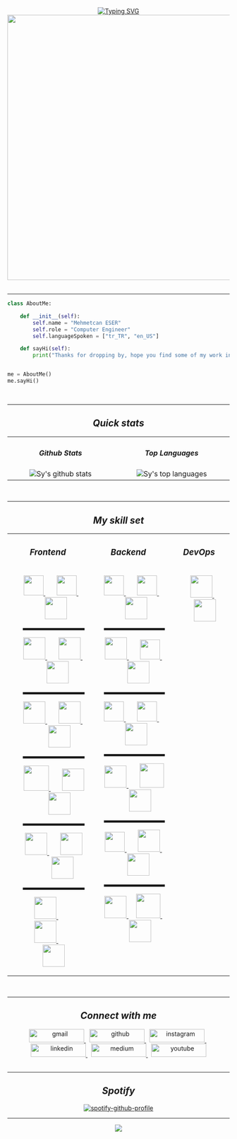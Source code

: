 <!-- hack the planet.gif-->
<!-- https://media.giphy.com/media/FnGJfc18tDDHy/giphy.gif -->
<!-- rocky.gif -->
<!-- https://media.giphy.com/media/l0HlLZiHatn0BLJde/giphy.gif -->
<!-- https://media.giphy.com/media/fv8KclrYGp5dK/giphy.gif -->

<div align="center">
<a href="https://git.io/typing-svg"><img src="https://readme-typing-svg.herokuapp.com?font=Leckerli+One&size=30&duration=4000&pause=500&color=F7DD2E&center=true&width=435&lines=Think+Twice+Code+Once!" alt="Typing SVG" /></a>
</div>

<!-- sherlock holmes.gif -->
<div align="center">
  <img src="https://media2.giphy.com/media/v1.Y2lkPTc5MGI3NjExbXh5N2lsYjh6cXdxMzluOTI1bnZwd3pkbWl5Y2h5cnloM210ZnZzMCZlcD12MV9pbnRlcm5hbF9naWZfYnlfaWQmY3Q9Zw/TIcqppfavXjhqxhUVV/giphy.gif" align="center" width="600"/>
</div>

</br>
<hr>

<!-- about me code -->

```python
class AboutMe:

    def __init__(self):
        self.name = "Mehmetcan ESER"
        self.role = "Computer Engineer"
        self.languageSpoken = ["tr_TR", "en_US"]

    def sayHi(self):
        print("Thanks for dropping by, hope you find some of my work interesting.")


me = AboutMe()
me.sayHi()
```

</br>
<hr>

<!-- quick stats about me -->
<h2 align = "center"><em><strong> Quick stats </strong></em></h2>
<table>
  <tr>
    <th><h4><em><strong> Github Stats </strong></em></h4></th>
    <th><h4><em><strong> Top Languages </strong></em></h4></th>
  </tr>
  <tr>
    <td width="500px" align="center">
      <img src="https://github-readme-stats.vercel.app/api?username=mc-es&show_icons=true&count_private=true&hide_border=false&bg_color=30,FD841F,9C2C77&title_color=fff&text_color=000" alt="Sy's github stats" />
    </td>
    <td width="500px" align="center">
      <img src="https://github-readme-stats.vercel.app/api/top-langs/?username=mc-es&langs_count=9&hide_border=false&bg_color=70,181818,850E35&title_color=fff&text_color=fff" alt="Sy's top languages" />
    </td>
  </tr>
</table>

</br>
<hr>

<!-- my skill set -->
<h2 align = "center"><em><strong> My skill set </strong></em></h2>
<table>
  <tr>
    <th>
      <h3><em><strong> Frontend </strong></em></h3>
    </th>
    <th>
      <h3><em><strong> Backend </strong></em></h3>
    </th>
    <th>
      <h3><em><strong> DevOps </strong></em></h3>
    </th>
  </tr>
  <tr>
    <td valign="top" width="400px">
      <ul type="none">
        <li>
          <div align="center">
            <a href="https://www.w3schools.com/html" target="_blank" title="html5">
              <img src="https://cdn.jsdelivr.net/gh/devicons/devicon@latest/icons/html5/html5-original.svg" width="45" />
            </a>
            &nbsp;
            &nbsp;
            &nbsp;
            <a href="https://www.w3schools.com/css" target="_blank" title="css3">
              <img src="https://cdn.jsdelivr.net/gh/devicons/devicon@latest/icons/css3/css3-original.svg" width="45" />
            </a>
            &nbsp;
            &nbsp;
            &nbsp;
            <a href="https://getbootstrap.com" target="_blank" title="bootstrap">
              <img src="https://cdn.jsdelivr.net/gh/devicons/devicon@latest/icons/bootstrap/bootstrap-original.svg" width="50" />
            </a>
          </div>
        </li>
        <hr style="height: 5px" />
        <li>
          <div align="center">
            <a href="https://tailwindcss.com" target="_blank" title="tailwindcss">
              <img src="https://cdn.jsdelivr.net/gh/devicons/devicon@latest/icons/tailwindcss/tailwindcss-original.svg" width="50" />
            </a>
            &nbsp;
            &nbsp;
            &nbsp;
            <a href="https://babeljs.io" target="_blank" title="babel">
              <img src="https://cdn.jsdelivr.net/gh/devicons/devicon@latest/icons/babel/babel-original.svg" width="50" />
            </a>
            &nbsp;
            &nbsp;
            &nbsp;
            <a href="https://webpack.js.org" target="_blank" title="webpack">
              <img src="https://cdn.jsdelivr.net/gh/devicons/devicon@latest/icons/webpack/webpack-original.svg" width="50" />
            </a>
          </div>
        </li>
        <hr style="height: 5px" />
        <li>
          <div align="center">
            <a href="https://reactjs.org" target="_blank" title="react">
              <img src="https://cdn.jsdelivr.net/gh/devicons/devicon@latest/icons/react/react-original.svg" width="50" />
            </a>
            &nbsp;
            &nbsp;
            &nbsp;
            <a href="https://vitejs.dev" target="_blank" title="vite">
              <img src="https://cdn.jsdelivr.net/gh/devicons/devicon@latest/icons/vitejs/vitejs-original.svg" width="50" />
            </a>
            &nbsp;
            &nbsp;
            &nbsp;
            &nbsp;
            <a href="https://nextjs.org" target="_blank" title="next.js">
              <img src="https://cdn.jsdelivr.net/gh/devicons/devicon@latest/icons/nextjs/nextjs-original.svg" width="50" />
            </a>
          </div>
        </li>
        <hr style="height: 5px" />
        <li>
          <div align="center">
            <a href="https://reactnative.dev" target="_blank" title="react-native">
              <img src="https://img.icons8.com/?&id=t4YbEbA834uH&format=png" width="57" />
            </a>
            &nbsp;
            &nbsp;
            &nbsp;
            <a href="https://docs.expo.dev" target="_blank" title="expo">
              <img src="https://img.icons8.com/?id=IpN1evivrDWO&format=png&color=FFFFFF" width="50" />
            </a>
            &nbsp;
            &nbsp;
            &nbsp;
            <a href="https://redux.js.org" target="_blank" title="redux">
              <img src="https://cdn.jsdelivr.net/gh/devicons/devicon@latest/icons/redux/redux-original.svg" width="50" />
            </a>
          </div>
        </li>
        <hr style="height: 5px" />
        <li>
         <div align="center">
            <a href="https://supabase.com/docs" target="_blank" title="supabase">
              <img src="https://cdn.jsdelivr.net/gh/devicons/devicon@latest/icons/supabase/supabase-original.svg" width="50" />
            </a>
            &nbsp;
            &nbsp;
            &nbsp;
            <a href="https://www.npmjs.com" target="_blank" title="npm">
              <img src="https://img.icons8.com/?id=24895&format=png" width="50" />
            </a>  
            &nbsp;
            &nbsp;
            &nbsp;
            <a href="https://yarnpkg.com" "target="_blank" title="yarn">
              <img src="https://cdn.jsdelivr.net/gh/devicons/devicon@latest/icons/yarn/yarn-original.svg" width="50" />
            </a>
         </div>
        </li>
        <hr style="height: 5px" />
        <li>
         <div align="center">
            <a href="https://storybook.js.org" target="_blank" title="storybook">
              <img src="https://cdn.jsdelivr.net/gh/devicons/devicon@latest/icons/storybook/storybook-original.svg" width="50" />
            </a>  
            &nbsp;
            &nbsp;
            &nbsp;
            <a href="https://eslint.org" target="_blank" title="eslint">
              <img src="https://cdn.jsdelivr.net/gh/devicons/devicon@latest/icons/eslint/eslint-original.svg" width="50" />
            </a>  
            &nbsp;
            &nbsp;
            &nbsp;
            <a href="https://www.figma.com" target="_blank" title="figma">
              <img src="https://cdn.jsdelivr.net/gh/devicons/devicon@latest/icons/figma/figma-original.svg" width="50" />
            </a>
         </div>
        </li>
      </ul>
    </td>
    <td valign="top" width="400px" >
      <ul type="none">
        <li>
          <div align="center">
            <a href="https://www.w3schools.com/c/c_intro.php" target="_blank" title="c">
              <img src="https://cdn.jsdelivr.net/gh/devicons/devicon@latest/icons/c/c-original.svg" width="45" />
            </a>
            &nbsp;
            &nbsp;
            &nbsp;
            <a href="https://learn.microsoft.com/en-us/dotnet/csharp" target="_blank" title="c#">
              <img src="https://cdn.jsdelivr.net/gh/devicons/devicon@latest/icons/csharp/csharp-original.svg" width="45" />
            </a>
            &nbsp;
            &nbsp;
            &nbsp;
            <a href="https://www.python.org" target="_blank" title="python">
              <img src="https://cdn.jsdelivr.net/gh/devicons/devicon@latest/icons/python/python-original.svg" width="50" />
            </a>
          </div>
        </li>
        <hr style="height: 5px" />
        <li>
          <div align="center">
            <a href="https://www.java.com/en" target="_blank" title="java">
              <img src="https://cdn.jsdelivr.net/gh/devicons/devicon@latest/icons/java/java-original.svg" width="50" />
            </a>
            &nbsp;
            &nbsp;
            &nbsp;
            <a href="https://spring.io" target="_blank" title="spring">
              <img src="https://cdn.jsdelivr.net/gh/devicons/devicon@latest/icons/spring/spring-original.svg" width="45" />
            </a>
            &nbsp;
            &nbsp;
            &nbsp;
            <a href="https://hibernate.org" target="_blank" title="hibernate">
              <img src="https://cdn.jsdelivr.net/gh/devicons/devicon@latest/icons/hibernate/hibernate-original.svg" width="50" />
            </a>
          </div>
        </li>
        <hr style="height: 5px" />
        <li>
          <div align="center">
            <a href="https://www.javascript.com" target="_blank" title="javascript">
              <img src="https://cdn.jsdelivr.net/gh/devicons/devicon@latest/icons/javascript/javascript-original.svg" width="45" />
            </a>
            &nbsp;
            &nbsp;
            &nbsp;
            <a href="https://www.typescriptlang.org" target="_blank" title="typescript">
              <img src="https://cdn.jsdelivr.net/gh/devicons/devicon@latest/icons/typescript/typescript-original.svg" width="45" />
            </a>
            &nbsp;
            &nbsp;
            &nbsp;
            <a href="https://go.dev" target="_blank" title="golang">
              <img src="https://cdn.jsdelivr.net/gh/devicons/devicon@latest/icons/go/go-original-wordmark.svg" width="50" />
            </a>
          </div>
        </li>
        <hr style="height: 5px" />
        <li>
          <div align="center">
            <a href="https://nodejs.org/en" target="_blank" title="nodejs">
              <img src="https://img.icons8.com/?id=hsPbhkOH4FMe&format=png" width="50" />
            </a>
            &nbsp;
            &nbsp;
            &nbsp;
            <a href="https://expressjs.com" target="_blank" title="expressjs">
              <img src="https://img.icons8.com/?id=2ZOaTclOqD4q&format=png" width="55" />
            </a>
            &nbsp;
            &nbsp;
            &nbsp;
            <a href="https://socket.io" target="_blank" title="socket.io">
              <img src="https://cdn.jsdelivr.net/gh/devicons/devicon@latest/icons/socketio/socketio-original.svg" width="50" />
            </a>
          </div>
        </li>
        <hr style="height: 5px" />
        <li>
          <div align="center">
            <a href="https://pugjs.org/api/getting-started.html" target="_blank" title="pug">
              <img src="https://img.icons8.com/?id=61393&format=png" width="45" />
            </a>
            &nbsp;
            &nbsp;
            &nbsp;
            <a href="https://ejs.co" target="_blank" title="ejs">
              <img src="https://img.icons8.com/?id=Pxe6MGswB8pX&format=png" width="50" />
            </a>
            &nbsp;
            &nbsp;
            &nbsp;
            <a href="https://www.thymeleaf.org" target="_blank" title="thymeleaf">
              <img src="https://img.icons8.com/?id=iWpVsSkAqPpZ&format=png" width="50" />
            </a>
          </div>
        </li>
        <hr style="height: 5px" />
        <li>
          <div align="center">
            <a href="https://www.mongodb.com" target="_blank" title="mongoDB">
              <img src="https://cdn.jsdelivr.net/gh/devicons/devicon@latest/icons/mongodb/mongodb-original.svg" width="50" />
            </a>
            &nbsp;
            &nbsp;
            <a href="https://mongoosejs.com" target="_blank" title="mongoose">
              <img src="https://cdn.jsdelivr.net/gh/devicons/devicon@latest/icons/mongoose/mongoose-original.svg" width="55" />
            </a>
            &nbsp;
            &nbsp;
            &nbsp;
            &nbsp;
            <a href="https://www.mysql.com" target="_blank" title="mysql">
              <img src="https://cdn.jsdelivr.net/gh/devicons/devicon@latest/icons/mysql/mysql-original.svg" width="50" />
            </a>
          </div>
        </li>
      </ul>
    </td>
    <td valign="top" width="250px">
      <ul type="none">
        <li>
          <div align="center">
            <a href="https://git-scm.com" target="_blank" title="git">
              <img src="https://img.icons8.com/?id=20906&format=png" width="50" />
            </a>
            &nbsp;
            &nbsp;
            <a href="https://docs.github.com/en" target="_blank" title="github">
              <img src="https://img.icons8.com/?id=12599&format=png&color=FFFFFF" width="50" />
            </a>
          </div>
        </li>
      </ul>
    </td>
  </tr>
</table>

<br/>  
<hr>

<!-- connect with me --->
<h2 align = "center"><em><strong> Connect with me </strong></em></h2>
<div align="center">
  <a href="https://ceser446@gmail.com" target="_blank">
    <img src=https://img.shields.io/badge/Gmail-D14836?style=for-the-badge&logo=gmail&color=rgb(52,168,83)&logoColor=white alt=gmail style="width:125px; height:30px;" />
  </a>
  &nbsp;
  <a href="https://github.com/mc-es" target="_blank">
    <img src=https://img.shields.io/badge/github-%2324292e.svg?&style=for-the-badge&logo=github&color=rgb(24,23,23)&logoColor=white alt=github style="width:125px; height:30px" />
  </a>
  &nbsp;
  <a href="https://instagram.com/mc-es" target="_blank">
    <img src=https://img.shields.io/badge/instagram-%23000000.svg?&style=for-the-badge&logo=instagram&color=rgb(216,53,74)&logoColor=white alt=instagram style="width:125px; height:30px" />
  </a>
  &nbsp;
  <a href="https://linkedin.com/in/mc-es" target="_blank">
    <img src=https://img.shields.io/badge/linkedin-%231E77B5.svg?&style=for-the-badge&logo=linkedin&color=rgb(10,102,194)&logoColor=white alt=linkedin style="width:125px; height:30px" />
  </a>
  &nbsp;
  <a href="https://medium.com/@ceser446" target="_blank">
    <img src=https://img.shields.io/badge/medium-%23292929.svg?&style=for-the-badge&logo=medium&color=rgb(0,0,0)&logoColor=white alt=medium style="width:125px; height:30px" />
  </a>
  &nbsp;
  <a href="https://www.youtube.com/channel/UCwkBsL4p43ktNKS0tP-fqiw" target="_blank">
    <img src=https://img.shields.io/badge/youtube-%23EE4831.svg?&style=for-the-badge&logo=youtube&color=rgb(255,0,0)&logoColor=white alt=youtube style="width:125px; height:30px" />
  </a>  
</div>

<br/>
<hr>

<!-- music -->
<h2 align = "center"><em><strong> Spotify </strong></em></h2>
<div align="center">

[![spotify-github-profile](https://spotify-github-profile.kittinanx.com/api/view?uid=31v4s6i6rxks276x5y3odfmltlbi&cover_image=true&theme=default&show_offline=false&background_color=121212&interchange=true&bar_color=53b14f&bar_color_cover=false)](https://spotify-github-profile.kittinanx.com/api/view?uid=31v4s6i6rxks276x5y3odfmltlbi&redirect=true)

</div>

<hr>

<!-- profil visitor -->
<div align="center">
  <img src="https://komarev.com/ghpvc/?username=mc-es&&style=flat-square" align="center" />
</div>
